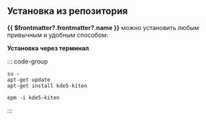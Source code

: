 ## Установка из репозитория

**{{ $frontmatter?.frontmatter?.name }}** можно установить любым привычным и удобным способом:

<!--@include: @apps/_parts/install/software-repo.md-->

**Установка через терминал**

::: code-group

```shell-vue[apt-get]
su -
apt-get update
apt-get install kde5-kiten
```
```shell-vue[epm]
epm -i kde5-kiten
```
:::